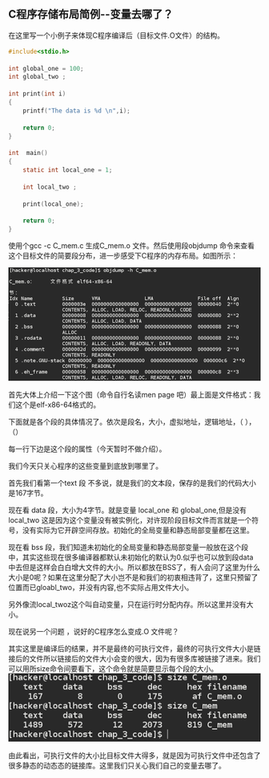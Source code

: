 ## C程序存储布局简例--变量去哪了？


在这里写一个小例子来体现C程序编译后（目标文件.O文件）的结构。

```c
#include<stdio.h>

int global_one = 100;
int global_two ;

int print(int i)
{
    printf("The data is %d \n",i);

    return 0;
}

int  main()
{
    static int local_one = 1;

    int local_two ;

    print(local_one);

    return 0;
}
```


使用个gcc -c C_mem.c 生成C_mem.o 文件。然后使用段objdump 命令来查看这个目标文件的简要段分布，进一步感受下C程序的内存布局。如图所示：

![C内存布局](images/C_mem_objdump.png)

首先大体上介绍一下这个图（命令自行名读men page 吧）最上面是文件格式：我们这个是elf-x86-64格式的。

下面就是各个段的具体情况了。依次是段名，大小，虚拟地址，逻辑地址，（  ）， （）

每一行下边是这个段的属性（今天暂时不做介绍）。

我们今天只关心程序的这些变量到底放到哪里了。

首先我们看第一个text 段 不多说，就是我们的文本段，保存的是我们的代码大小是167字节。

现在看 data 段，大小为4字节。就是变量 local_one 和 global_one,但是没有local_two 这是因为这个变量没有被实例化，对许现阶段目标文件而言就是一个符号，没有实际为它开辟空间存放。初始化的全局变量和静态局部变量都在这里。

现在看 bss 段，我们知道未初始化的全局变量和静态局部变量一般放在这个段中，其实这些现在很多编译器都默认未初始化的默认为0.似乎也可以放到段data 中去但是这样会白白增大文件的大小。所以都放在BSS了，有人会问了这里为什么大小是0呢？如果在这里分配了大小岂不是和我们的初衷相违背了，这里只预留了位置而已gloabl_two，并没有内容,也不实际占用文件大小。

另外像流local_twoz这个叫自动变量，只在运行时分配内存。所以这里并没有大小。

现在说另一个问题 ，说好的C程序怎么变成.O 文件呢？

其实这里是编译后的结果，并不是最终的可执行文件，最终的可执行文件大小是链接后的文件所以链接后的文件大小会变的很大，因为有很多库被链接了进来。我们可以用所size命令间要看下，这个命令就是简要显示每个段的大小。
![size_C_mem](images/size_c_mem.png)

由此看出，可执行文件的大小比目标文件大得多，就是因为可执行文件中还包含了很多静态的动态态的链接库。这里我们只关心我们自己的变量去哪了。
